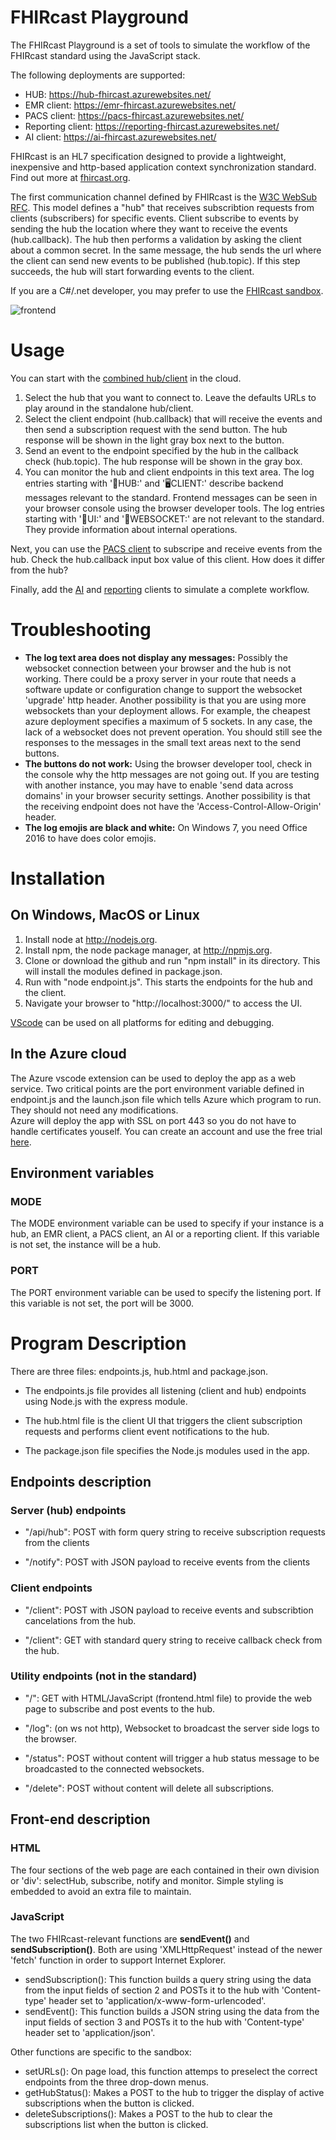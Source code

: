# FHIRcast Playground
The FHIRcast Playground is a set of tools to simulate the workflow of the FHIRcast standard using the JavaScript stack.


The following deployments are supported:

* HUB:                 https://hub-fhircast.azurewebsites.net/
* EMR client:          https://emr-fhircast.azurewebsites.net/
* PACS client:         https://pacs-fhircast.azurewebsites.net/
* Reporting client:    https://reporting-fhircast.azurewebsites.net/
* AI client:           https://ai-fhircast.azurewebsites.net/

FHIRcast is an HL7 specification designed to provide a lightweight, inexpensive and http-based application context synchronization standard. Find out more at [fhircast.org](https://fhircast.org).

The first communication channel defined by FHIRcast is the [W3C WebSub RFC](https://www.w3.org/TR/websub/).  This model defines a "hub" that receives subscribtion requests from clients (subscribers) for specific events.  Client subscribe to events by sending the hub the location where they want to receive the events (hub.callback). The hub then performs a validation by asking the client about a common secret. In the same message, the hub sends the url where the client can send new events to be published (hub.topic).  If this step succeeds, the hub will start forwarding events to the client.

If you are a C#/.net developer, you may prefer to use the [FHIRcast sandbox](https://github.com/fhircast/sandbox).

![frontend](frontend.png)


# Usage
You can start with the [combined hub/client](https://hub-fhircast.azurewebsites.net/) in the cloud.
1. Select the hub that you want to connect to.  Leave the defaults URLs to play around in the standalone hub/client.
2. Select the client endpoint (hub.callback) that will receive the events and then send a subscription request with the send button.  The hub response will be shown in the light gray box next to the button.
3. Send an event to the endpoint specified by the hub in the callback check (hub.topic). The hub response will be shown in the gray box.
4. You can monitor the hub and client endpoints in this text area. The log entries starting with '📡HUB:' and '🖥️CLIENT:' describe backend messages relevant to the standard.  Frontend messages can be seen in your browser console using the browser developer tools. The log entries starting with '🔧UI:' and '🚀WEBSOCKET:' are not relevant to the standard.  They provide information about internal operations.  
  
Next, you can use the [PACS client](https://pacs-fhircast.azurewebsites.net/)  to subscripe and receive events from the hub.  Check the hub.callback input box value of this client.  How does it differ from the hub?

Finally, add the [AI](https://ai-fhircast.azurewebsites.net/)  and [reporting](https://reporting-fhircast.azurewebsites.net/) clients to simulate a complete workflow.

# Troubleshooting
* **The log text area does not display any messages:**  Possibly the websocket connection between your browser and the hub is not working.  There could be a proxy server in your route that needs a software update or configuration change to support the websocket 'upgrade' http header.  Another possibility is that you are using more websockets than your deployment allows.  For example, the cheapest azure deployment specifies a maximum of 5 sockets.  In any case, the lack of a websocket does not prevent operation.  You should still see the responses to the messages in the small text areas next to the send buttons.
* **The buttons do not work:** Using the browser developer tool, check in the console why the http messages are not going out.  If you are testing with another instance, you may have to enable 'send data across domains' in your browser security settings. Another possibility is that the receiving endpoint does not have the 'Access-Control-Allow-Origin' header. 
* **The log emojis are black and white:**  On Windows 7, you need Office 2016 to have does color emojis.


# Installation
## On Windows, MacOS or Linux
1. Install node at http://nodejs.org.
2. Install npm, the node package manager, at http://npmjs.org.
3. Clone or download the github and run "npm install" in its directory.  This will install the modules defined in package.json.
4. Run with "node endpoint.js".  This starts the endpoints for the hub and the client.
5. Navigate your browser to "http://localhost:3000/" to access the UI.


[VScode](https://code.visualstudio.com/) can be used on all platforms for editing and debugging.

## In the Azure cloud

The Azure vscode extension can be used to deploy the app as a web service.  Two critical points are the port environment variable defined in endpoint.js and the launch.json file which tells Azure which program to run. They should not need any modifications.  
Azure will deploy the app with SSL on port 443 so you do not have to handle certificates youself.  You can create an account and use the free trial [here](https://azure.microsoft.com).

## Environment variables
### MODE
The MODE environment variable can be used to specify if your instance is a hub, an EMR client, a PACS client, an AI or a reporting client.  If this variable is not set, the instance will be a hub.

### PORT
The PORT environment variable can be used to specify the listening port.  If this variable is not set, the port will be 3000.

# Program Description

There are three files:  endpoints.js, hub.html and package.json.

* The endpoints.js file provides all listening (client and hub) endpoints using Node.js with the express module.  

* The hub.html file is the client UI that triggers the client subscription requests and performs client event notifications to the hub.

* The package.json file specifies the Node.js modules used in the app.
  

## Endpoints description
### Server (hub) endpoints
* "/api/hub": POST with form query string to receive subscription requests from the clients
 
* "/notify": POST with JSON payload to receive events from the clients 

### Client endpoints

* "/client": POST with JSON payload to receive events and subscribtion cancelations from the hub.

* "/client": GET with standard query string to receive callback check from the hub. 

### Utility endpoints (not in the standard)

* "/": GET with HTML/JavaScript (frontend.html file) to provide the web page to subscribe and post events to the hub.

* "/log": (on ws not http), Websocket to broadcast the server side logs to the browser.

* "/status":  POST without content will trigger a hub status message to be broadcasted to the connected websockets.

* "/delete":  POST without content will delete all subscriptions.


## Front-end description

### HTML
The four sections of the web page are each contained in their own division or 'div':  selectHub, subscribe, notify and monitor. Simple styling is embedded to avoid an extra file to maintain.

### JavaScript
The two FHIRcast-relevant functions are **sendEvent()** and **sendSubscription()**.  Both are using 'XMLHttpRequest' instead of the newer 'fetch' function in order to support Internet Explorer.
* sendSubscription():  This function builds a query string using the data from the input fields of section 2 and POSTs it to the hub with 'Content-type' header set to 'application/x-www-form-urlencoded'.
* sendEvent():  This function builds a JSON string using the data from the input fields of section 3 and POSTs it to the hub with 'Content-type' header set to 'application/json'.


Other functions are specific to the sandbox:
* setURLs(): On page load, this function attemps to preselect the correct endpoints from the three drop-down menus.  
* getHubStatus(): Makes a POST to the hub to trigger the display of active subscriptions when the button is clicked.
* deleteSubscriptions(): Makes a POST to the hub to clear the subscriptions list when the button is clicked.